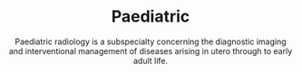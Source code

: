 ---
title: Paediatric
excerpt: Imaging and intervention for babies, children and young adults
subtitle: Paediatric radiology is a subspecialty concerning the diagnostic imaging and interventional management of diseases arising in utero through to early adult life.

tags: 
    - paediatric

eleventyNavigation:
    key: paediatric
---